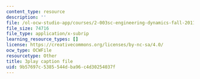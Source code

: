 ```yaml
---
content_type: resource
description: ''
file: /ol-ocw-studio-app/courses/2-003sc-engineering-dynamics-fall-2011/9b57697c5385544dba96c4d30254037f_NHedXxUO-Bg.vtt
file_size: 74716
file_type: application/x-subrip
learning_resource_types: []
license: https://creativecommons.org/licenses/by-nc-sa/4.0/
ocw_type: OCWFile
resourcetype: Other
title: 3play caption file
uid: 9b57697c-5385-544d-ba96-c4d30254037f
---
```

